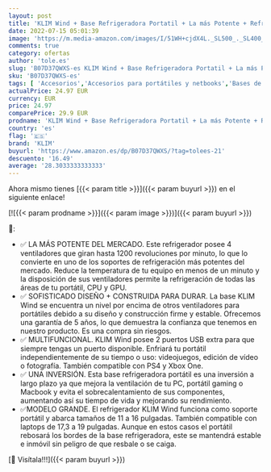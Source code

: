 ```yaml
---
layout: post
title: 'KLIM Wind + Base Refrigeradora Portatil + La más Potente + Refrigerador Portátil de 4 Ventiladores a 1200 RPM con Soporte + Compatible con Todos los tamaños  PS4 PS5 + Blanca + Nueva VERSIÓN 2022'
date: 2022-07-15 05:01:39
image: 'https://m.media-amazon.com/images/I/51WH+cjdX4L._SL500_._SL400_.jpg'
comments: true
category: ofertas
author: 'tole.es'
slug: 'B07D37QWXS-es KLIM Wind + Base Refrigeradora Portatil + La más Potente +...'
sku: 'B07D37QWXS-es'
tags: [ 'Accesorios','Accesorios para portátiles y netbooks','Bases de refrigeración para portátiles y netbooks','Bases de refrigeración y ventiladores para portátiles','Informática','klim','ps4','ps5','🇪🇸', ]
actualPrice: 24.97 EUR
currency: EUR
price: 24.97
comparePrice: 29.9 EUR
prodname: 'KLIM Wind + Base Refrigeradora Portatil + La más Potente + Refrigerador Portátil de 4 Ventiladores a 1200 RPM con Soporte + Compatible con Todos los tamaños  PS4 PS5 + Blanca + Nueva VERSIÓN 2022'
country: 'es'
flag: '🇪🇸'
brand: 'KLIM'
buyurl: 'https://www.amazon.es/dp/B07D37QWXS/?tag=tolees-21'
descuento: '16.49'
average: '28.3033333333333'
---
```


Ahora mismo tienes [{{< param title >}}]({{< param buyurl >}}) en el siguiente enlace!

[![{{< param prodname >}}]({{< param image >}})]({{< param buyurl >}})

🔎:

- ✅ LA MÁS POTENTE DEL MERCADO. Este refrigerador posee 4 ventiladores que giran hasta 1200 revoluciones por minuto, lo que lo convierte en uno de los soportes de refrigeración más potentes del mercado. Reduce la temperatura de tu equipo en menos de un minuto y la disposición de sus ventiladores permite la refrigeración de todas las áreas de tu portátil, CPU y GPU.
- ✅ SOFISTICADO DISEÑO + CONSTRUIDA PARA DURAR. La base KLIM Wind se encuentra un nivel por encima de otros ventiladores para portátiles debido a su diseño y construcción firme y estable. Ofrecemos una garantía de 5 años, lo que demuestra la confianza que tenemos en nuestro producto. Es una compra sin riesgos.
- ✅ MULTIFUNCIONAL. KLIM Wind posee 2 puertos USB extra para que siempre tengas un puerto disponible. Enfriará tu portátil independientemente de su tiempo o uso: videojuegos, edición de vídeo o fotografía. También compatible con PS4 y Xbox One.
- ✅ UNA INVERSIÓN. Esta base refrigeradora portátil es una inversión a largo plazo ya que mejora la ventilación de tu PC, portátil gaming o Macbook y evita el sobrecalentamiento de sus componentes, aumentando así su tiempo de vida y mejorando su rendimiento.
- ✅MODELO GRANDE. El refrigerador KLIM Wind funciona como soporte portátil y abarca tamaños de 11 a 16 pulgadas. También compatible con laptops de 17,3 a 19 pulgadas. Aunque en estos casos el portátil rebosará los bordes de la base refrigeradora, este se mantendrá estable e inmóvil sin peligro de que resbale o se caiga.

[🛒 Visítala!!!]({{< param buyurl >}})
